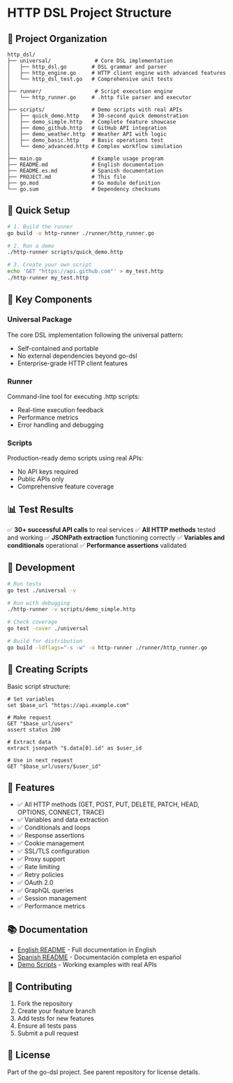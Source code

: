# HTTP DSL Project Structure

## 📁 Project Organization

```
http_dsl/
├── universal/              # Core DSL implementation
│   ├── http_dsl.go        # DSL grammar and parser
│   ├── http_engine.go     # HTTP client engine with advanced features
│   └── http_dsl_test.go   # Comprehensive unit tests
│
├── runner/                 # Script execution engine
│   └── http_runner.go     # .http file parser and executor
│
├── scripts/               # Demo scripts with real APIs
│   ├── quick_demo.http    # 30-second quick demonstration
│   ├── demo_simple.http   # Complete feature showcase
│   ├── demo_github.http   # GitHub API integration
│   ├── demo_weather.http  # Weather API with logic
│   ├── demo_basic.http    # Basic operations test
│   └── demo_advanced.http # Complex workflow simulation
│
├── main.go                # Example usage program
├── README.md              # English documentation
├── README.es.md           # Spanish documentation
├── PROJECT.md             # This file
├── go.mod                 # Go module definition
└── go.sum                 # Dependency checksums
```

## 🚀 Quick Setup

```bash
# 1. Build the runner
go build -o http-runner ./runner/http_runner.go

# 2. Run a demo
./http-runner scripts/quick_demo.http

# 3. Create your own script
echo 'GET "https://api.github.com"' > my_test.http
./http-runner my_test.http
```

## 🎯 Key Components

### Universal Package
The core DSL implementation following the universal pattern:
- Self-contained and portable
- No external dependencies beyond go-dsl
- Enterprise-grade HTTP client features

### Runner
Command-line tool for executing .http scripts:
- Real-time execution feedback
- Performance metrics
- Error handling and debugging

### Scripts
Production-ready demo scripts using real APIs:
- No API keys required
- Public APIs only
- Comprehensive feature coverage

## 📊 Test Results

✅ **30+ successful API calls** to real services
✅ **All HTTP methods** tested and working
✅ **JSONPath extraction** functioning correctly
✅ **Variables and conditionals** operational
✅ **Performance assertions** validated

## 🔧 Development

```bash
# Run tests
go test ./universal -v

# Run with debugging
./http-runner -v scripts/demo_simple.http

# Check coverage
go test -cover ./universal

# Build for distribution
go build -ldflags="-s -w" -o http-runner ./runner/http_runner.go
```

## 📝 Creating Scripts

Basic script structure:
```http
# Set variables
set $base_url "https://api.example.com"

# Make request
GET "$base_url/users"
assert status 200

# Extract data
extract jsonpath "$.data[0].id" as $user_id

# Use in next request
GET "$base_url/users/$user_id"
```

## 🌟 Features

- ✅ All HTTP methods (GET, POST, PUT, DELETE, PATCH, HEAD, OPTIONS, CONNECT, TRACE)
- ✅ Variables and data extraction
- ✅ Conditionals and loops
- ✅ Response assertions
- ✅ Cookie management
- ✅ SSL/TLS configuration
- ✅ Proxy support
- ✅ Rate limiting
- ✅ Retry policies
- ✅ OAuth 2.0
- ✅ GraphQL queries
- ✅ Session management
- ✅ Performance metrics

## 📚 Documentation

- [English README](README.md) - Full documentation in English
- [Spanish README](README.es.md) - Documentación completa en español
- [Demo Scripts](scripts/) - Working examples with real APIs

## 🤝 Contributing

1. Fork the repository
2. Create your feature branch
3. Add tests for new features
4. Ensure all tests pass
5. Submit a pull request

## 📄 License

Part of the go-dsl project. See parent repository for license details.